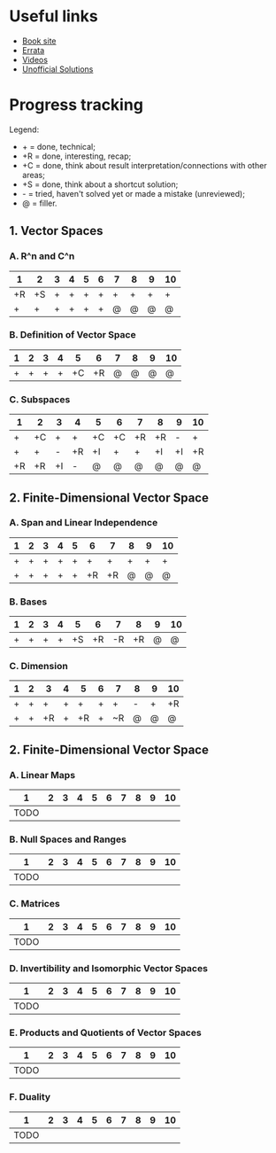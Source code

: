 # Useful links

* [Book site](http://linear.axler.net)
* [Errata](http://linear.axler.net/LADRErrata.html)
* [Videos](http://linear.axler.net/LADRvideos.html)
* [Unofficial Solutions](http://linearalgebras.com)

# Progress tracking

Legend:
* \+ = done, technical;
* +R = done, interesting, recap;
* +C = done, think about result interpretation/connections with other areas;
* +S = done, think about a shortcut solution;
* \- = tried, haven't solved yet or made a mistake (unreviewed);
* @ = filler.

## 1. Vector Spaces

### A. R^n and C^n

| 1 | 2 | 3 | 4 | 5 | 6 | 7 | 8 | 9 | 10 
----|---|---|---|---|---|---|---|---|----
| +R | +S | + | + | + | + | + | + | + | + 
| + | + | + | + | + | + | @ | @ | @ | @

### B. Definition of Vector Space

| 1 | 2 | 3 | 4 | 5 | 6 | 7 | 8 | 9 | 10 
----|---|---|---|---|---|---|---|---|----
| + | + | + | + | +C | +R | @ | @ | @ | @

### C. Subspaces

| 1  | 2  | 3  | 4  | 5  | 6  | 7  | 8  | 9  | 10 
---- |--- |--- |--- |--- |--- |--- |--- |--- |----
| +  | +C | +  | +  | +C | +C | +R | +R | \- | +
| +  | +  | \- | +R | +I | +  | +  | +I | +I | +R
| +R | +R | +I | \- | @  | @  | @  | @  | @  | @

## 2. Finite-Dimensional Vector Space

### A. Span and Linear Independence

| 1  | 2  | 3  | 4  | 5  | 6  | 7  | 8  | 9  | 10 
---- |--- |--- |--- |--- |--- |--- |--- |--- |----
| +  | +  | +  | +  | +  | +  | +  | +  | +  | +
| +  | +  | +  | +  | +  | +R | +R | @  | @  | @

### B. Bases

| 1  | 2  | 3  | 4  | 5  | 6  | 7  | 8  | 9  | 10 
---- |--- |--- |--- |--- |--- |--- |--- |--- |----
| +  | +  | +  | +  | +S | +R |\-R | +R | @  | @

### C. Dimension

| 1  | 2  | 3  | 4  | 5  | 6  | 7  | 8  | 9  | 10 
---- |--- |--- |--- |--- |--- |--- |--- |--- |----
| +  | +  | +  | +  | +  | +  | +  |  - | +  | +R
| +  | +  | +R | +  | +R | +  |\~R | @  | @  | @

## 2. Finite-Dimensional Vector Space

### A. Linear Maps
| 1  | 2  | 3  | 4  | 5  | 6  | 7  | 8  | 9  | 10 
---- |--- |--- |--- |--- |--- |--- |--- |--- |----
| TODO |

### B. Null Spaces and Ranges
| 1  | 2  | 3  | 4  | 5  | 6  | 7  | 8  | 9  | 10 
---- |--- |--- |--- |--- |--- |--- |--- |--- |----
| TODO |

### C. Matrices
| 1  | 2  | 3  | 4  | 5  | 6  | 7  | 8  | 9  | 10 
---- |--- |--- |--- |--- |--- |--- |--- |--- |----
| TODO |

### D. Invertibility and Isomorphic Vector Spaces
| 1  | 2  | 3  | 4  | 5  | 6  | 7  | 8  | 9  | 10 
---- |--- |--- |--- |--- |--- |--- |--- |--- |----
| TODO |

### E. Products and Quotients of Vector Spaces
| 1  | 2  | 3  | 4  | 5  | 6  | 7  | 8  | 9  | 10 
---- |--- |--- |--- |--- |--- |--- |--- |--- |----
| TODO |

### F. Duality
| 1  | 2  | 3  | 4  | 5  | 6  | 7  | 8  | 9  | 10 
---- |--- |--- |--- |--- |--- |--- |--- |--- |----
| TODO |
